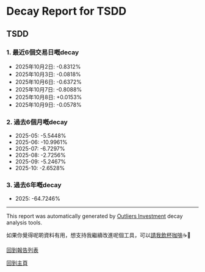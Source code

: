 # Decay Report for TSDD

## TSDD

### 1. 最近6個交易日嘅decay

- 2025年10月2日: -0.8312%
- 2025年10月3日: -0.0818%
- 2025年10月6日: -0.6372%
- 2025年10月7日: -0.8088%
- 2025年10月8日: +0.0153%
- 2025年10月9日: -0.0578%

### 2. 過去6個月嘅decay

- 2025-05: -5.5448%
- 2025-06: -10.9961%
- 2025-07: -6.7297%
- 2025-08: -2.7256%
- 2025-09: -5.2467%
- 2025-10: -2.6528%

### 3. 過去6年嘅decay

- 2025: -64.7246%

------------------------------
This report was automatically generated by [Outliers Investment](https://outliersecon.github.io/Outliers-Investment/) decay analysis tools.

如果你覺得呢啲資料有用，想支持我繼續改進呢個工具，可以[請我飲杯咖啡](https://buymeacoffee.com/outliersecon)☕🙏

[回到報告列表](https://outliersecon.github.io/Outliers-Investment/reports/reports_public)

[回到主頁](https://outliersecon.github.io/Outliers-Investment/)